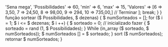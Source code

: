 <? php 
 
 menu (); 
 
 Menu function () { 
      echo "solicite hum Jogo (1) MEGA (2) QUINA (5) Sair."; 
      Jogo $ = fgets (STDIN); 
 
      switch ($ Jogo) { 
          Caso 1: 
              echo "REGRASS DA MEGA SENA"; 
              menu (); 
              break; 
 
          Caso 2: 
              $ Jogo = "quina"; 
              break; 
 
          case 3: 
              $ Jogo = "Lotomania"; 
              break; 
 
          Caso 4: 
              $ Jogo = "lotofácil"; 
              break; 
 
          Caso 5: 
              exit (); 
              break; 
 
          default: 
              echo "Opção inválida"; 
              menu (); 
 
      } 
      retornar $ Jogo; 
 } 
 
 
 Regras de função ($ Jogo) { 
      switch ($ Jogo) { 
          Caso 1: 
              $ Regras = [ 
                  'Nome' => 'Sena mega', 
                  'Possibilidades' => 60, 
                  'min' => 6, 
                  'max' => 15, 
                  'Valores' => [6 => 3,50, 7 => 24,50, 8 => 98,00, 9 => 294, 10 => 735,00,] // Terminar 
              ]; 
 
              break; 
 
      } 
 } 
 
 
 função sortear ($ Possibilidades, $ dezenas) { 
 
      $ numSorteados = []; 
 
      for ($ i = 1; $ i <= $ dezenas; $ i ++) { 
 
          $ sorteado = 0; // inicializado 
 
          fazer { 
              $ sorteado = rand (1, $ Possibilidades); 
          } While (in_array ($ sorteado, $ numSorteados)); 
 
          $ numSorteados [] = $ sorteado; 
      } 
 sort ($ numSorteados); 
      retornar $ numSorteados; 
 } 
